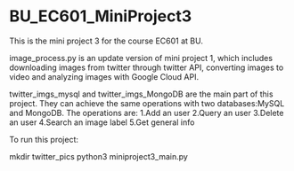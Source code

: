 # BU_EC601_MiniProject3

This is the mini project 3 for the course EC601 at BU.

image_process.py is an update version of mini project 1, which includes downloading images from twitter through twitter API, converting images to video and analyzing images with Google Cloud API.

twitter_imgs_mysql and twitter_imgs_MongoDB are the main part of this project. They can achieve the same operations with two databases:MySQL and MongoDB. The operations are: 1.Add an user 2.Query an user 3.Delete an user 4.Search an image label 5.Get general info

To run this project:

  mkdir twitter_pics
  python3 miniproject3_main.py
